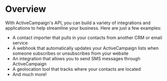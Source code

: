 # Overview

With ActiveCampaign's API, you can build a variety of integrations and
applications to help streamline your business. Here are just a few examples:

- A contact importer that pulls in your contacts from another CRM or email
  service
- A webhook that automatically updates your ActiveCampaign lists when someone
  subscribes or unsubscribes from your website
- An integration that allows you to send SMS messages through ActiveCampaign
- A geolocation tool that tracks where your contacts are located
- And much more!
